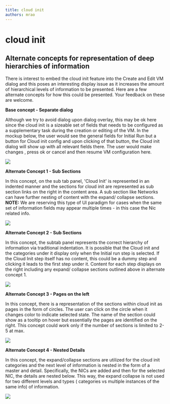 ```yaml
---
title: cloud init
authors: mrao
---
```


# cloud init

## Alternate concepts for representation of deep hierarchies of information

There is interest to embed the cloud init feature into the Create and Edit VM dialog and this poses an interesting display issue as it increases the amount of hierarchical levels of information to be presented. Here are a few alternate concepts for how this could be presented. Your feedback on these are welcome.

**Base concept - Separate dialog**

Although we try to avoid dialog upon dialog overlay, this may be ok here since the cloud init is a sizeable set of fields that needs to be configured as a supplementary task during the creation or editing of the VM. In the mockup below, the user would see the general fields for Initial Run but a button for Cloud init config and upon clicking of that button, the Cloud init dialog will show up with all relevant fields there. The user would make changes , press ok or cancel and then resume VM configuration here.

![](/images/wiki/Concept0_Button.png)

**Alternate Concept 1 - Sub Sections**

In this concept, on the sub tab panel, 'Cloud Init' is represented in an indented manner and the sections for cloud init are represented as sub section links on the right in the content area. A sub section like Networks can have further nesting of content with the expand/ collapse sections. **NOTE:** We are reserving this type of UI paradigm for cases when the same set of information fields may appear multiple times - in this case the Nic related info.

![](/images/wiki/Concept_1_Sub_Sections.png)

**Alternate Concept 2 - Sub Sections**

In this concept, the subtab panel represents the correct hierarchy of information via traditional indentation. It is possible that the Cloud init and the categories under it display only when the Initial run step is selected. If the Cloud Init step itself has no content, this could be a dummy step and clicking it leads to the first step under it. Content for each step displays on the right including any expand/ collapse sections outlined above in alternate concept 1.

![](/images/wiki/Concept2_Indent.png)

**Alternate Concept 3 - Pages on the left**

In this concept, there is a representation of the sections within cloud init as pages in the form of circles. The user can click on the circle when it changes color to indicate selected state. The name of the section could show as a tooltip on hover but essentially the pages are identified on the right. This concept could work only if the number of sections is limited to 2-5 at max.

![](/images/wiki/Concept_3_pages_on_left.png)

**Alternate Concept 4 - Nested Details**

In this concept, the expand/collapse sections are utilized for the cloud init categories and the next level of information is nested in the form of a master and detail. Specifically, the NICs are added and then for the selected NIC, the details are nested below. This way, the expand collapse is not used for two different levels and types ( categories vs multiple instances of the same info) of information.

![](/images/wiki/Concept4_nested_details.png)
